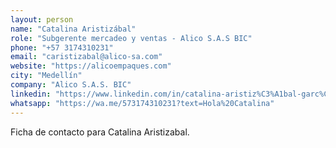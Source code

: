 ```yaml
---
layout: person
name: "Catalina Aristizábal"
role: "Subgerente mercadeo y ventas - Alico S.A.S BIC"
phone: "+57 3174310231"
email: "caristizabal@alico-sa.com"
website: "https://alicoempaques.com"
city: "Medellín"
company: "Alico S.A.S. BIC"
linkedin: "https://www.linkedin.com/in/catalina-aristiz%C3%A1bal-garc%C3%ADa-36715639?utm_source=share&utm_campaign=share_via&utm_content=profile&utm_medium=ios_app"
whatsapp: "https://wa.me/573174310231?text=Hola%20Catalina"
---
```


Ficha de contacto para Catalina Aristizabal.
